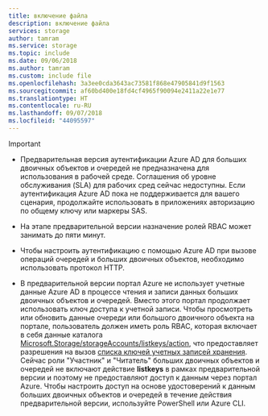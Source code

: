 ```yaml
---
title: включение файла
description: включение файла
services: storage
author: tamram
ms.service: storage
ms.topic: include
ms.date: 09/06/2018
ms.author: tamram
ms.custom: include file
ms.openlocfilehash: 3a3ee0cda3643ac73581f868e47905841d9f1563
ms.sourcegitcommit: af60bd400e18fd4cf4965f90094e2411a22e1e77
ms.translationtype: HT
ms.contentlocale: ru-RU
ms.lasthandoff: 09/07/2018
ms.locfileid: "44095597"
---
```

> [!IMPORTANT]
> - Предварительная версия аутентификации Azure AD для больших двоичных объектов и очередей не предназначена для использования в рабочей среде. Соглашения об уровне обслуживания (SLA) для рабочих сред сейчас недоступны. Если аутентификация Azure AD пока не поддерживается для вашего сценария, продолжайте использовать в приложениях авторизацию по общему ключу или маркеры SAS.
>
> - На этапе предварительной версии назначение ролей RBAC может занимать до пяти минут.
>
> - Чтобы настроить аутентификацию с помощью Azure AD при вызове операций очередей и больших двоичных объектов, необходимо использовать протокол HTTP.
>
> - В предварительной версии портал Azure не использует учетные данные Azure AD в процессе чтения и записи данных больших двоичных объектов и очередей. Вместо этого портал продолжает использовать ключ доступа к учетной записи. Чтобы просмотреть или обновить данные очереди или большого двоичного объекта на портале, пользователь должен иметь роль RBAC, которая включает в себя данные каталога [Microsoft.Storage/storageAccounts/listkeys/action](https://docs.microsoft.com/azure/role-based-access-control/built-in-roles#storage-account-key-operator-service-role), что предоставляет разрешения на вызов [списка ключей учетных записей хранения](https://docs.microsoft.com/rest/api/storagerp/storageaccounts/listkeys). Сейчас роли "Участник" и "Читатель" больших двоичных объектов и очередей не включают действие **listkeys** в рамках предварительной версии и поэтому не предоставляют доступ к данным через портал Azure. Чтобы настроить доступ на основе удостоверений к данным больших двоичных объектов и очередей в течение действия предварительной версии, используйте PowerShell или Azure CLI.

